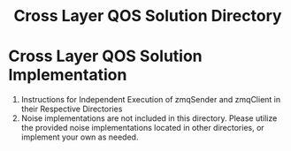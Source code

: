 <!-- PROJECT LOGO -->
<br />
<p align="center">
  <h1 align="center">Cross Layer QOS Solution Directory</h3>
</p>

# Cross Layer QOS Solution Implementation

1. Instructions for Independent Execution of zmqSender and zmqClient in their Respective Directories
2. Noise implementations are not included in this directory. Please utilize the provided noise implementations located in other directories, or implement your own as needed.